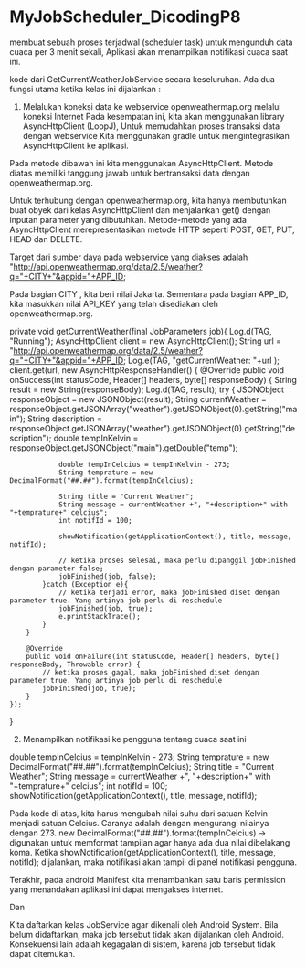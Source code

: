 # MyJobScheduler_DicodingP8
membuat sebuah proses terjadwal (scheduler task) untuk mengunduh data cuaca per 3 menit sekali, Aplikasi akan menampilkan notifikasi cuaca saat ini.

kode dari GetCurrentWeatherJobService secara keseluruhan. Ada dua fungsi utama ketika kelas ini dijalankan :

1. Melalukan koneksi data ke webservice openweathermap.org melalui koneksi Internet
Pada kesempatan ini, kita akan menggunakan library  AsyncHttpClient (LoopJ), Untuk memudahkan proses transaksi data dengan webservice
Kita menggunakan gradle untuk mengintegrasikan AsyncHttpClient ke aplikasi.

Pada metode dibawah ini kita menggunakan AsyncHttpClient. Metode diatas memiliki tanggung jawab untuk bertransaksi data dengan openweathermap.org. 

Untuk terhubung dengan openweathermap.org, kita hanya membutuhkan buat obyek dari kelas AsyncHttpClient dan menjalankan get() dengan inputan parameter yang dibutuhkan. Metode-metode yang ada AsyncHttpClient merepresentasikan metode HTTP seperti POST, GET, PUT, HEAD dan DELETE. 

Target dari sumber daya pada webservice yang diakses adalah "http://api.openweathermap.org/data/2.5/weather?q="+CITY+"&appid="+APP_ID; 

Pada bagian CITY , kita beri nilai Jakarta. Sementara pada bagian APP_ID, kita masukkan nilai API_KEY yang telah disediakan oleh openweathermap.org.

private void getCurrentWeather(final JobParameters job){
    Log.d(TAG, "Running");
    AsyncHttpClient client = new AsyncHttpClient();
    String url = "http://api.openweathermap.org/data/2.5/weather?q="+CITY+"&appid="+APP_ID;
    Log.e(TAG, "getCurrentWeather: "+url );
    client.get(url, new AsyncHttpResponseHandler() {
        @Override
        public void onSuccess(int statusCode, Header[] headers, byte[] responseBody) {
            String result = new String(responseBody);
            Log.d(TAG, result);
            try {
                JSONObject responseObject = new JSONObject(result);
                String currentWeather = responseObject.getJSONArray("weather").getJSONObject(0).getString("main");
                String description = responseObject.getJSONArray("weather").getJSONObject(0).getString("description");
                double tempInKelvin = responseObject.getJSONObject("main").getDouble("temp");
 
                double tempInCelcius = tempInKelvin - 273;
                String temprature = new DecimalFormat("##.##").format(tempInCelcius);
 
                String title = "Current Weather";
                String message = currentWeather +", "+description+" with "+temprature+" celcius";
                int notifId = 100;
 
                showNotification(getApplicationContext(), title, message, notifId);
 
                // ketika proses selesai, maka perlu dipanggil jobFinished dengan parameter false;
                jobFinished(job, false);
            }catch (Exception e){
                // ketika terjadi error, maka jobFinished diset dengan parameter true. Yang artinya job perlu di reschedule
                jobFinished(job, true);
                e.printStackTrace();
            }
        }
 
        @Override
        public void onFailure(int statusCode, Header[] headers, byte[] responseBody, Throwable error) {
            // ketika proses gagal, maka jobFinished diset dengan parameter true. Yang artinya job perlu di reschedule
            jobFinished(job, true);
        }
    });
}

2. Menampilkan notifikasi ke pengguna tentang cuaca saat ini

double tempInCelcius = tempInKelvin - 273;
String temprature = new DecimalFormat("##.##").format(tempInCelcius);
String title = "Current Weather";
String message = currentWeather +", "+description+" with "+temprature+" celcius";
int notifId = 100;
showNotification(getApplicationContext(), title, message, notifId);

Pada kode di atas, kita harus mengubah nilai suhu dari satuan Kelvin menjadi satuan Celcius. Caranya adalah dengan mengurangi nilainya dengan 273.
new DecimalFormat("##.##").format(tempInCelcius) → digunakan untuk memformat tampilan agar hanya ada dua nilai dibelakang koma.
Ketika showNotification(getApplicationContext(), title, message, notifId); dijalankan, maka notifikasi akan tampil di panel notifikasi pengguna.

Terakhir, pada android Manifest kita menambahkan satu baris permission yang menandakan aplikasi ini dapat mengakses internet.

<uses-permission android:name="android.permission.INTERNET"/>
Dan
<service android:name=".GetCurrentWeatherJobService" android:enabled="true"
   android:exported="true"
   android:permission="android.permission.BIND_JOB_SERVICE"/>
   
Kita daftarkan kelas JobService agar dikenali oleh Android System. Bila belum didaftarkan, maka job tersebut tidak akan dijalankan oleh Android.
Konsekuensi lain adalah kegagalan di sistem, karena job tersebut tidak dapat ditemukan.
